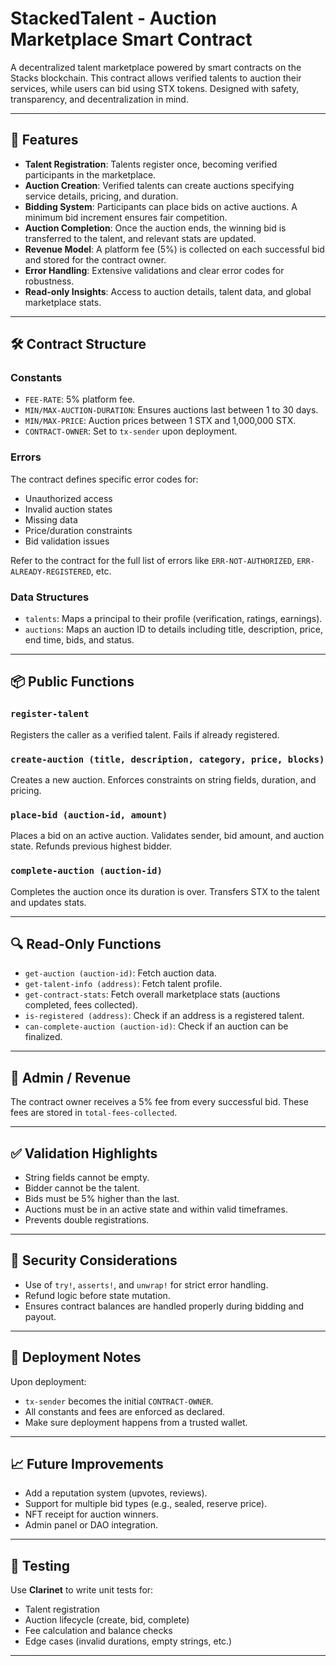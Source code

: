 

# StackedTalent - Auction Marketplace Smart Contract

A decentralized talent marketplace powered by smart contracts on the Stacks blockchain. This contract allows verified talents to auction their services, while users can bid using STX tokens. Designed with safety, transparency, and decentralization in mind.

---
## 🚀 Features

* **Talent Registration**: Talents register once, becoming verified participants in the marketplace.
* **Auction Creation**: Verified talents can create auctions specifying service details, pricing, and duration.
* **Bidding System**: Participants can place bids on active auctions. A minimum bid increment ensures fair competition.
* **Auction Completion**: Once the auction ends, the winning bid is transferred to the talent, and relevant stats are updated.
* **Revenue Model**: A platform fee (5%) is collected on each successful bid and stored for the contract owner.
* **Error Handling**: Extensive validations and clear error codes for robustness.
* **Read-only Insights**: Access to auction details, talent data, and global marketplace stats.

---

## 🛠 Contract Structure

### Constants

* `FEE-RATE`: 5% platform fee.
* `MIN/MAX-AUCTION-DURATION`: Ensures auctions last between 1 to 30 days.
* `MIN/MAX-PRICE`: Auction prices between 1 STX and 1,000,000 STX.
* `CONTRACT-OWNER`: Set to `tx-sender` upon deployment.

### Errors

The contract defines specific error codes for:

* Unauthorized access
* Invalid auction states
* Missing data
* Price/duration constraints
* Bid validation issues

Refer to the contract for the full list of errors like `ERR-NOT-AUTHORIZED`, `ERR-ALREADY-REGISTERED`, etc.

### Data Structures

* `talents`: Maps a principal to their profile (verification, ratings, earnings).
* `auctions`: Maps an auction ID to details including title, description, price, end time, bids, and status.

---

## 📦 Public Functions

### `register-talent`

Registers the caller as a verified talent. Fails if already registered.

### `create-auction (title, description, category, price, blocks)`

Creates a new auction. Enforces constraints on string fields, duration, and pricing.

### `place-bid (auction-id, amount)`

Places a bid on an active auction. Validates sender, bid amount, and auction state. Refunds previous highest bidder.

### `complete-auction (auction-id)`

Completes the auction once its duration is over. Transfers STX to the talent and updates stats.

---

## 🔍 Read-Only Functions

* `get-auction (auction-id)`: Fetch auction data.
* `get-talent-info (address)`: Fetch talent profile.
* `get-contract-stats`: Fetch overall marketplace stats (auctions completed, fees collected).
* `is-registered (address)`: Check if an address is a registered talent.
* `can-complete-auction (auction-id)`: Check if an auction can be finalized.

---

## 💼 Admin / Revenue

The contract owner receives a 5% fee from every successful bid. These fees are stored in `total-fees-collected`.

---

## ✅ Validation Highlights

* String fields cannot be empty.
* Bidder cannot be the talent.
* Bids must be 5% higher than the last.
* Auctions must be in an active state and within valid timeframes.
* Prevents double registrations.

---

## 🔐 Security Considerations

* Use of `try!`, `asserts!`, and `unwrap!` for strict error handling.
* Refund logic before state mutation.
* Ensures contract balances are handled properly during bidding and payout.

---

## 🔧 Deployment Notes

Upon deployment:

* `tx-sender` becomes the initial `CONTRACT-OWNER`.
* All constants and fees are enforced as declared.
* Make sure deployment happens from a trusted wallet.

---

## 📈 Future Improvements

* Add a reputation system (upvotes, reviews).
* Support for multiple bid types (e.g., sealed, reserve price).
* NFT receipt for auction winners.
* Admin panel or DAO integration.

---

## 🧪 Testing

Use **Clarinet** to write unit tests for:

* Talent registration
* Auction lifecycle (create, bid, complete)
* Fee calculation and balance checks
* Edge cases (invalid durations, empty strings, etc.)

---
